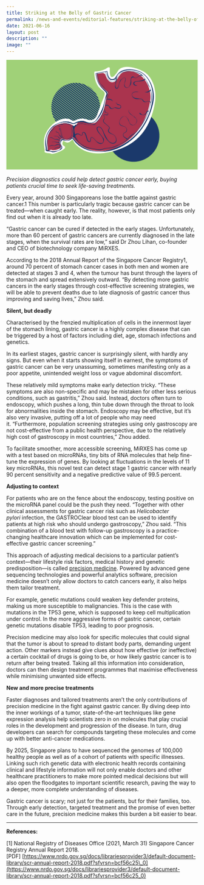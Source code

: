 ```yaml
---
title: Striking at the Belly of Gastric Cancer
permalink: /news-and-events/editorial-features/striking-at-the-belly-of-gastric-cancer/
date: 2021-06-16
layout: post
description: ""
image: ""
---
```

![](/images/Resources/Editorial%20Features/2021/stomach_web-01.jpg)

_Precision diagnostics could help detect gastric cancer early, buying patients crucial time to seek life-saving treatments._

Every year, around 300 Singaporeans lose the battle against gastric cancer.1 This number is particularly tragic because gastric cancer can be treated—when caught early. The reality, however, is that most patients only find out when it is already too late.

“Gastric cancer can be cured if detected in the early stages. Unfortunately, more than 60 percent of gastric cancers are currently diagnosed in the late stages, when the survival rates are low,” said Dr Zhou Lihan, co-founder and CEO of biotechnology company MiRXES.

According to the 2018 Annual Report of the Singapore Cancer Registry1, around 70 percent of stomach cancer cases in both men and women are detected at stages 3 and 4, when the tumour has burst through the layers of the stomach and spread extensively outward. “By detecting more gastric cancers in the early stages through cost-effective screening strategies, we will be able to prevent deaths due to late diagnosis of gastric cancer thus improving and saving lives,” Zhou said.

**Silent, but deadly**

Characterised by the frenzied multiplication of cells in the innermost layer of the stomach lining, gastric cancer is a highly complex disease that can be triggered by a host of factors including diet, age, stomach infections and genetics.

In its earliest stages, gastric cancer is surprisingly silent, with hardly any signs. But even when it starts showing itself in earnest, the symptoms of gastric cancer can be very unassuming, sometimes manifesting only as a poor appetite, unintended weight loss or vague abdominal discomfort.

These relatively mild symptoms make early detection tricky. “These symptoms are also non-specific and may be mistaken for other less serious conditions, such as gastritis,” Zhou said. Instead, doctors often turn to endoscopy, which pushes a long, thin tube down through the throat to look for abnormalities inside the stomach. Endoscopy may be effective, but it’s also very invasive, putting off a lot of people who may need it. “Furthermore, population screening strategies using only gastroscopy are not cost-effective from a public health perspective, due to the relatively high cost of gastroscopy in most countries,” Zhou added.

To facilitate smoother, more accessible screening, MiRXES has come up with a test based on microRNAs, tiny bits of RNA molecules that help fine-tune the expression of genes. By looking at fluctuations in the levels of 11 key microRNAs, this novel test can detect stage 1 gastric cancer with nearly 90 percent sensitivity and a negative predictive value of 99.5 percent.

**Adjusting to context**

For patients who are on the fence about the endoscopy, testing positive on the microRNA panel could be the push they need. “Together with other clinical assessments for gastric cancer risk such as _Helicobacter pylori_ infection, the GASTROClear blood test can be used to identify patients at high risk who should undergo gastroscopy,” Zhou said. “This combination of a blood test with follow-up gastroscopy is a practice-changing healthcare innovation which can be implemented for cost-effective gastric cancer screening.” 

This approach of adjusting medical decisions to a particular patient’s context—their lifestyle risk factors, medical history and genetic predisposition—is called [precision medicine](/about-us/why-we-do-it/). Powered by advanced gene sequencing technologies and powerful analytics software, precision medicine doesn’t only allow doctors to catch cancers early, it also helps them tailor treatment.

For example, genetic mutations could weaken key defender proteins, making us more susceptible to malignancies. This is the case with mutations in the TP53 gene, which is supposed to keep cell multiplication under control. In the more aggressive forms of gastric cancer, certain genetic mutations disable TP53, leading to poor prognosis.

Precision medicine may also look for specific molecules that could signal that the tumor is about to spread to distant body parts, demanding urgent action. Other markers instead give clues about how effective (or ineffective) a certain cocktail of drugs is going to be, or how likely gastric cancer is to return after being treated. Taking all this information into consideration, doctors can then design treatment programmes that maximise effectiveness while minimising unwanted side effects.

**New and more precise treatments**

Faster diagnoses and tailored treatments aren’t the only contributions of precision medicine in the fight against gastric cancer. By diving deep into the inner workings of a tumor, state-of-the-art techniques like gene expression analysis help scientists zero in on molecules that play crucial roles in the development and progression of the disease. In turn, drug developers can search for compounds targeting these molecules and come up with better anti-cancer medications.

By 2025, Singapore plans to have sequenced the genomes of 100,000 healthy people as well as of a cohort of patients with specific illnesses. Linking such rich genetic data with electronic health records containing clinical and lifestyle information will not only enable doctors and other healthcare practitioners to make more pointed medical decisions but will also open the floodgates to important scientific research, paving the way to a deeper, more complete understanding of diseases.

Gastric cancer is scary; not just for the patients, but for their families, too. Through early detection, targeted treatment and the promise of even better care in the future, precision medicine makes this burden a bit easier to bear.

* * *

**References:**

\[1\] National Registry of Diseases Office (2021, March 31) Singapore Cancer Registry Annual Report 2018. \[PDF\] [https://www.nrdo.gov.sg/docs/librariesprovider3/default-document-library/scr-annual-report-2018.pdf?sfvrsn=bcf56c25\_0](https://www.nrdo.gov.sg/docs/librariesprovider3/default-document-library/scr-annual-report-2018.pdf?sfvrsn=bcf56c25_0)